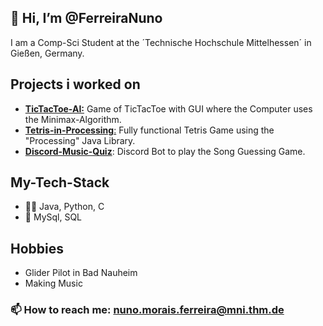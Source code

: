 ## 👋 Hi, I’m @FerreiraNuno
I am a Comp-Sci Student at the ´Technische Hochschule Mittelhessen´ in Gießen, Germany.


## Projects i worked on
- [**TicTacToe-AI:**](https://github.com/FerreiraNuno/TicTacToe-AI) Game of TicTacToe with GUI where the Computer uses the Minimax-Algorithm.
- [**Tetris-in-Processing**:](https://github.com/FerreiraNuno/Tetris-in-Processing) Fully functional Tetris Game using the "Processing" Java Library.
- [**Discord-Music-Quiz**](https://github.com/FerreiraNuno/Discord-Music-Quiz): Discord Bot to play the Song Guessing Game.

## My-Tech-Stack
- 👨‍💻 Java, Python, C
- 💽 MySql, SQL


## Hobbies
- Glider Pilot in Bad Nauheim
- Making Music


### 📫 How to reach me: nuno.morais.ferreira@mni.thm.de

<!---
FerreiraNuno/FerreiraNuno is a ✨ special ✨ repository because its `README.md` (this file) appears on your GitHub profile.
You can click the Preview link to take a look at your changes.
--->
